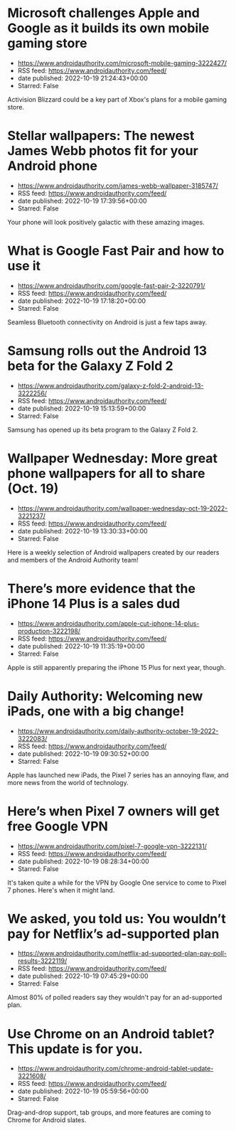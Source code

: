 # Microsoft challenges Apple and Google as it builds its own mobile gaming store
 - https://www.androidauthority.com/microsoft-mobile-gaming-3222427/
 - RSS feed: https://www.androidauthority.com/feed/
 - date published: 2022-10-19 21:24:43+00:00
 - Starred: False

Activision Blizzard could be a key part of Xbox's plans for a mobile gaming store.

# Stellar wallpapers: The newest James Webb photos fit for your Android phone
 - https://www.androidauthority.com/james-webb-wallpaper-3185747/
 - RSS feed: https://www.androidauthority.com/feed/
 - date published: 2022-10-19 17:39:56+00:00
 - Starred: False

Your phone will look positively galactic with these amazing images.

# What is Google Fast Pair and how to use it
 - https://www.androidauthority.com/google-fast-pair-2-3220791/
 - RSS feed: https://www.androidauthority.com/feed/
 - date published: 2022-10-19 17:18:20+00:00
 - Starred: False

Seamless Bluetooth connectivity on Android is just a few taps away.

# Samsung rolls out the Android 13 beta for the Galaxy Z Fold 2
 - https://www.androidauthority.com/galaxy-z-fold-2-android-13-3222256/
 - RSS feed: https://www.androidauthority.com/feed/
 - date published: 2022-10-19 15:13:59+00:00
 - Starred: False

Samsung has opened up its beta program to the Galaxy Z Fold 2.

# Wallpaper Wednesday: More great phone wallpapers for all to share (Oct. 19)
 - https://www.androidauthority.com/wallpaper-wednesday-oct-19-2022-3221237/
 - RSS feed: https://www.androidauthority.com/feed/
 - date published: 2022-10-19 13:30:33+00:00
 - Starred: False

Here is a weekly selection of Android wallpapers created by our readers and members of the Android Authority team!

# There’s more evidence that the iPhone 14 Plus is a sales dud
 - https://www.androidauthority.com/apple-cut-iphone-14-plus-production-3222198/
 - RSS feed: https://www.androidauthority.com/feed/
 - date published: 2022-10-19 11:35:19+00:00
 - Starred: False

Apple is still apparently preparing the iPhone 15 Plus for next year, though.

# Daily Authority: Welcoming new iPads, one with a big change!
 - https://www.androidauthority.com/daily-authority-october-19-2022-3222083/
 - RSS feed: https://www.androidauthority.com/feed/
 - date published: 2022-10-19 09:30:52+00:00
 - Starred: False

Apple has launched new iPads, the Pixel 7 series has an annoying flaw, and more news from the world of technology.

# Here’s when Pixel 7 owners will get free Google VPN
 - https://www.androidauthority.com/pixel-7-google-vpn-3222131/
 - RSS feed: https://www.androidauthority.com/feed/
 - date published: 2022-10-19 08:28:34+00:00
 - Starred: False

It's taken quite a while for the VPN by Google One service to come to Pixel 7 phones. Here's when it might land.

# We asked, you told us: You wouldn’t pay for Netflix’s ad-supported plan
 - https://www.androidauthority.com/netflix-ad-supported-plan-pay-poll-results-3222119/
 - RSS feed: https://www.androidauthority.com/feed/
 - date published: 2022-10-19 07:45:29+00:00
 - Starred: False

Almost 80% of polled readers say they wouldn't pay for an ad-supported plan.

# Use Chrome on an Android tablet? This update is for you.
 - https://www.androidauthority.com/chrome-android-tablet-update-3221608/
 - RSS feed: https://www.androidauthority.com/feed/
 - date published: 2022-10-19 05:59:56+00:00
 - Starred: False

Drag-and-drop support, tab groups, and more features are coming to Chrome for Android slates.
